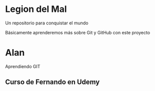 # Legion del Mal
Un repositorio para conquistar el mundo

Básicamente aprenderemos más sobre Git y GitHub con este proyecto


# Alan
Aprendiendo GIT

## Curso de Fernando en Udemy
